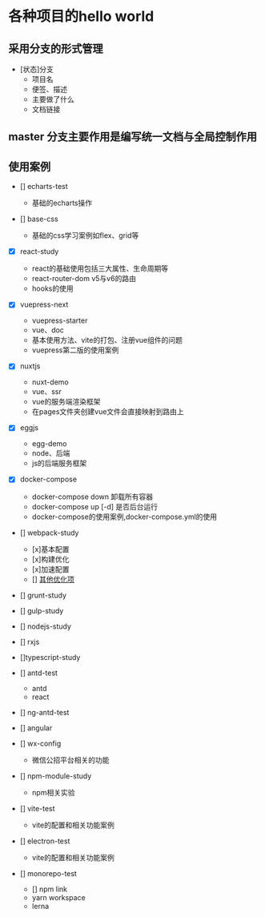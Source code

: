 # 各种项目的hello world

## 采用分支的形式管理

- [状态]分支
  - 项目名
  - 便签、描述
  - 主要做了什么
  - 文档链接

## master 分支主要作用是编写统一文档与全局控制作用

## 使用案例

- [] echarts-test
  - 基础的echarts操作

- [] base-css
  - 基础的css学习案例如flex、grid等

- [x] react-study
  - react的基础使用包括三大属性、生命周期等
  - react-router-dom v5与v6的路由
  - hooks的使用

- [x] vuepress-next
  - vuepress-starter
  - vue、doc
  - 基本使用方法、vite的打包、注册vue组件的问题
  - vuepress第二版的使用案例

- [x] nuxtjs
  - nuxt-demo
  - vue、ssr
  - vue的服务端渲染框架
  - 在pages文件夹创建vue文件会直接映射到路由上

- [x] eggjs
  - egg-demo
  - node、后端
  - js的后端服务框架
  
- [x] docker-compose
  <!-- - docker-compose build ： 暂时理解为 会触发compose 中的build命令 ， 构建镜像-->
  - docker-compose down 卸载所有容器
  - docker-compose up [-d] 是否后台运行
  - docker-compose的使用案例,docker-compose.yml的使用

- [] webpack-study
  - [x]基本配置
  - [x]构建优化
  - [x]加速配置
  - [] [其他优化项](https://mubu.com/app/edit/recent/2GNsXmnlXXk)

- [] grunt-study

- [] gulp-study

- [] nodejs-study

- [] rxjs
- []typescript-study

- [] antd-test
  - antd
  - react

- [] ng-antd-test
- [] angular

- [] wx-config
  - 微信公招平台相关的功能

- [] npm-module-study
  - npm相关实验

- [] vite-test
  - vite的配置和相关功能案例

- [] electron-test
  - vite的配置和相关功能案例

- [] monorepo-test
  - [] npm link
  - yarn workspace
  - lerna